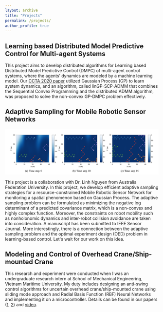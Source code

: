 ```yaml
---
layout: archive
title: "Projects"
permalink: /projects/
author_profile: true
---
```


## Learning based Distributed Model Predictive Control for Multi-agent Systems
<!-- ![](../images/ccta.png) -->

This project aims to develop distributed algorithms for Learning based Distributed Model Predictive Control (DMPC) of multi-agent control systems, where the agents’ dynamics are modeled by a machine learning model. Our [CCTA 2020 paper](https://ieeexplore.ieee.org/abstract/document/9206390) utilized Gaussian Process (GP) to learn system dynamics, and an algorithm, called linGP-SCP-ADMM that combines the Sequential Convex Programming and the distributed ADMM algorithm, was proposed to solve the non-convex GP-DMPC problem effectively.

## Adaptive Sampling for Mobile Robotic Sensor Networks
![](../images/mrsn.png)

This project is a collaboration with Dr. Linh Nguyen from Australia Federation University. In this project, we develop efficient adaptive sampling strategies for a resource-constrained Mobile Robotic Sensor Network for monitoring a spatial phenomenon based on Gaussian Process. The adaptive sampling problem can be formulated as minimizing the negative log determinant of a predicted covariance matrix, which is a non-convex and highly complex function. Moreover, the constraints on robot mobility such as nonholonomic dynamics and inter-robot collision avoidance are taken into consideration. A manuscript has been submitted to IEEE Sensor Journal. More interestingly, there is a connection between the adaptive sampling problem and the optimal experiment design (OED) problem in learning-based control. Let's wait for our work on this idea.

## Modeling and Control of Overhead Crane/Ship-mounted Crane

This research and experiment were conducted when I was an undergraduate research intern at School of Mechanical Engineering, Vietnam Maritime University. My duty includes designing an anti-swing control algorithms for uncertain overhead crane/ship-mounted crane using sliding mode approach and Radial Basis Function (RBF) Neural Networks and implementing it on a microcontroller. Details can be found in our papers ([1](https://www.sciencedirect.com/science/article/abs/pii/S0888327018302322), [2](https://link.springer.com/article/10.1007/s11633-019-1174-y)) and [video](https://www.youtube.com/watch?v=ZlF37IZh89Q).
